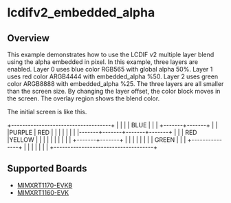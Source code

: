 # lcdifv2_embedded_alpha

## Overview
This example demonstrates how to use the LCDIF v2 multiple layer blend using
the alpha embedded in pixel.
In this example, three layers are enabled. Layer 0 uses blue color RGB565 with
global alpha 50%. Layer 1 uses red color ARGB4444 with embedded_alpha %50.
Layer 2 uses green color ARGB8888 with embedded_alpha %25. The three layers are
all smaller than the screen size. By changing the layer offset, the color block
moves in the screen. The overlay region shows the blend color.

The initial screen is like this.

+------------------------------------+
|               |                    |
|  BLUE         |                    |
|       +-------+-------+            |
|       |PURPLE | RED   |            |
|       |       |       |            |
|-------+-------+-------+-------+    |
|       | RED   |YELLOW |       |    |
|       |       |       |       |    |
|       +-------+-------+       |    |
|               |               |    |
|               |     GREEN     |    |
|               +---------------+    |
|                                    |
|                                    |
|                                    |
+------------------------------------+

## Supported Boards
- [MIMXRT1170-EVKB](../../../_boards/evkbmimxrt1170/driver_examples/lcdifv2/lcdifv2_examples_readme.md)
- [MIMXRT1160-EVK](../../../_boards/evkmimxrt1160/driver_examples/lcdifv2/lcdifv2_examples_readme.md)
